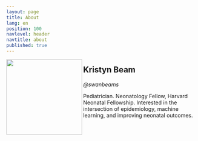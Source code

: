 ```yaml
---
layout: page
title: About
lang: en
position: 100
navlevel: header
navtitle: about
published: true
---
```


<img src="https://github.com/kristynbeam/kristynbeam.github.io/blob/master/KBeam%20GitHub%20Headshot.png" align="left" width="200">

## Kristyn Beam
*@swanbeams*

Pediatrician.
Neonatology Fellow, Harvard Neonatal Fellowship.
Interested in the intersection of epidemiology, machine learning, and improving neonatal outcomes.
